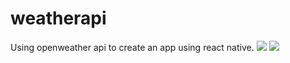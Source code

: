 # weatherapi
Using openweather api to create an app using react native.
![](searchplace.jpeg)
![](openmap.jpeg)